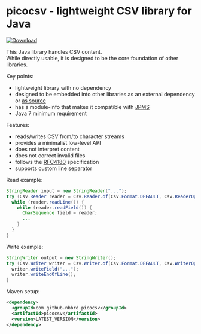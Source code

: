 # picocsv - lightweight CSV library for Java 

[![Download](https://img.shields.io/github/release/nbbrd/picocsv.svg)](https://github.com/nbbrd/picocsv/releases/latest)

This Java library handles CSV content.  
While directly usable, it is designed to be the core foundation of other libraries.

Key points:
- lightweight library with no dependency
- designed to be embedded into other libraries as an external dependency or [as source](https://github.com/nbbrd/picocsv/blob/develop/src/main/java/nbbrd/picocsv/Csv.java)
- has a module-info that makes it compatible with [JPMS](https://www.baeldung.com/java-9-modularity) 
- Java 7 minimum requirement

Features:
- reads/writes CSV from/to character streams
- provides a minimalist low-level API
- does not interpret content
- does not correct invalid files
- follows the [RFC4180](https://tools.ietf.org/html/rfc4180) specification
- supports custom line separator

Read example:

```java
StringReader input = new StringReader("...");
try (Csv.Reader reader = Csv.Reader.of(Csv.Format.DEFAULT, Csv.ReaderOptions.DEFAULT, input, Csv.DEFAULT_CHAR_BUFFER_SIZE)) {
  while (reader.readLine()) {
    while (reader.readField()) {
      CharSequence field = reader;
      ...
    }
  }
}
```

Write example:

```java
StringWriter output = new StringWriter();
try (Csv.Writer writer = Csv.Writer.of(Csv.Format.DEFAULT, Csv.WriterOptions.DEFAULT, output, Csv.DEFAULT_CHAR_BUFFER_SIZE)) {
  writer.writeField("...");
  writer.writeEndOfLine();
}
```

Maven setup:

```xml
<dependency>
  <groupId>com.github.nbbrd.picocsv</groupId>
  <artifactId>picocsv</artifactId>
  <version>LATEST_VERSION</version>
</dependency>
```
